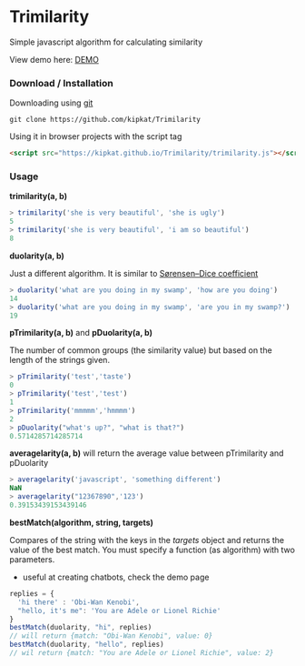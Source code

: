 # Trimilarity
Simple javascript algorithm for calculating similarity

View demo here: [DEMO](https://kipkat.github.io/Trimilarity/demo/)

### Download / Installation
Downloading using [git](https://git-scm.com/)

``
git clone https://github.com/kipkat/Trimilarity
``

Using it in browser projects with the script tag

```html
<script src="https://kipkat.github.io/Trimilarity/trimilarity.js"></script>
```

### Usage
__trimilarity(a, b)__
```js
> trimilarity('she is very beautiful', 'she is ugly')
5
> trimilarity('she is very beautiful', 'i am so beautiful')
8
```
__duolarity(a, b)__

Just a different algorithm. It is similar to [Sørensen–Dice coefficient](https://en.wikipedia.org/wiki/S%C3%B8rensen%E2%80%93Dice_coefficient)
```js
> duolarity('what are you doing in my swamp', 'how are you doing')
14
> duolarity('what are you doing in my swamp', 'are you in my swamp?')
19
```
__pTrimilarity(a, b)__ and __pDuolarity(a, b)__

The number of common groups (the similarity value) but based on the length of the strings given.
```js
> pTrimilarity('test','taste')
0
> pTrimilarity('test','test')
1
> pTrimilarity('mmmmm','hmmmm')
2
> pDuolarity("what's up?", "what is that?")
0.5714285714285714
```
__averagelarity(a, b)__ will return the average value between pTrimilarity and pDuolarity
```js
> averagelarity('javascript', 'something different')
NaN
> averagelarity("12367890",'123')
0.39153439153439146
```
__bestMatch(algorithm, string, targets)__

Compares of the string with the keys in the _targets_ object and returns the value of the best match. You must specify a function (as algorithm) with two parameters.
* useful at creating chatbots, check the demo page
```js
replies = { 
  'hi there' : 'Obi-Wan Kenobi',
  "hello, it's me": 'You are Adele or Lionel Richie'
}
bestMatch(duolarity, "hi", replies)
// will return {match: "Obi-Wan Kenobi", value: 0}
bestMatch(duolarity, "hello", replies)
// wil return {match: "You are Adele or Lionel Richie", value: 2}
```
